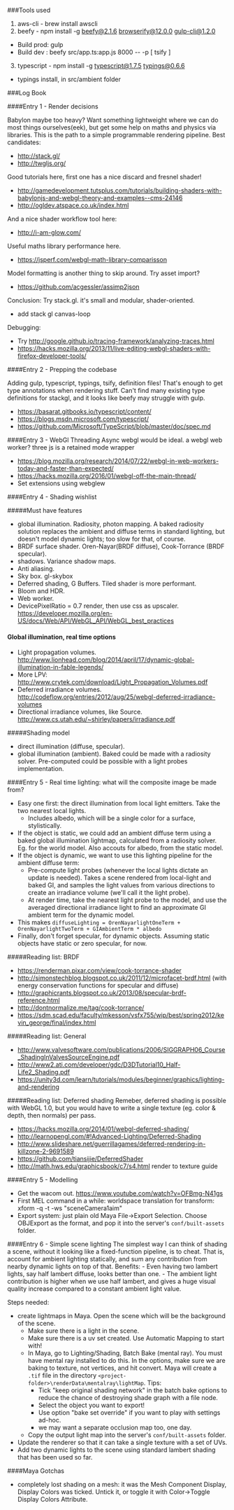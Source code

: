 ###Tools used

1. aws-cli - brew install awscli
2. beefy - npm install -g beefy@2.1.6 browserify@12.0.0 gulp-cli@1.2.0
- Build prod: gulp
- Build dev : beefy src/app.ts:app.js 8000 -- -p [ tsify ]
3. typescript - npm install -g typescript@1.7.5 typings@0.6.6
- typings install, in src/ambient folder

###Log Book

####Entry 1 - Render decisions

Babylon maybe too heavy? Want something lightweight where we can do most things ourselves(eek), but get some help on maths and physics via libraries.
This is the path to a simple programmable rendering pipeline. Best candidates:
- http://stack.gl/
- http://twgljs.org/

Good tutorials here, first one has a nice discard and fresnel shader!
- http://gamedevelopment.tutsplus.com/tutorials/building-shaders-with-babylonjs-and-webgl-theory-and-examples--cms-24146 
- http://ogldev.atspace.co.uk/index.html 

And a nice shader workflow tool here:
- http://i-am-glow.com/

Useful maths library performance here.
- https://jsperf.com/webgl-math-library-comparisson

Model formatting is another thing to skip around. Try asset import?
- https://github.com/acgessler/assimp2json

Conclusion: Try stack.gl. it's small and modular, shader-oriented.

- add stack gl canvas-loop

Debugging:
- Try http://google.github.io/tracing-framework/analyzing-traces.html
- https://hacks.mozilla.org/2013/11/live-editing-webgl-shaders-with-firefox-developer-tools/

####Entry 2 - Prepping the codebase

Adding gulp, typescript, typings, tsify, definition files! That's enough to get type annotations when rendering stuff.
Can't find many existing type definitions for stackgl, and it looks like beefy may struggle with gulp.
- https://basarat.gitbooks.io/typescript/content/
- https://blogs.msdn.microsoft.com/typescript/
- https://github.com/Microsoft/TypeScript/blob/master/doc/spec.md


####Entry 3 - WebGl Threading
Async webgl would be ideal. a webgl web worker? three js is a retained mode wrapper
- https://blog.mozilla.org/research/2014/07/22/webgl-in-web-workers-today-and-faster-than-expected/
- https://hacks.mozilla.org/2016/01/webgl-off-the-main-thread/
- Set extensions using webglew

####Entry 4 - Shading wishlist

#####Must have features
- global illumination. Radiosity, photon mapping. A baked radiosity solution replaces the ambient and diffuse terms in standard lighting, but doesn't model dynamic lights; too slow for that, of course.
- BRDF surface shader. Oren-Nayar(BRDF diffuse), Cook-Torrance (BRDF specular).
- shadows. Variance shadow maps.
- Anti aliasing.
- Sky box. gl-skybox
- Deferred shading, G Buffers. Tiled shader is more performant.
- Bloom and HDR.
- Web worker.
- DevicePixelRatio = 0.7 render, then use css as upscaler. https://developer.mozilla.org/en-US/docs/Web/API/WebGL_API/WebGL_best_practices

#### Global illumination, real time options
- Light propagation volumes. http://www.lionhead.com/blog/2014/april/17/dynamic-global-illumination-in-fable-legends/
- More LPV: http://www.crytek.com/download/Light_Propagation_Volumes.pdf
- Deferred irradiance volumes. http://codeflow.org/entries/2012/aug/25/webgl-deferred-irradiance-volumes
- Directional irradiance volumes, like Source. http://www.cs.utah.edu/~shirley/papers/irradiance.pdf

#####Shading model
- direct illumination (diffuse, specular).
- global illumination (ambient). Baked could be made with a radiosity solver. Pre-computed could be possible with a light probes implementation.

####Entry 5 - Real time lighting: what will the composite image be made from?
- Easy one first: the direct illumination from local light emitters. Take the two nearest local lights.
    - Includes albedo, which will be a single color for a surface, stylistically.
- If the object is static, we could add an ambient diffuse term using a baked global illumination lightmap, calculated from a radiosity solver. Eg. for the world model. Also accouts for albedo, from the static model.
- If the object is dynamic, we want to use this lighting pipeline for the ambient diffuse term:
    - Pre-compute light probes (whenever the local lights dictate an update is needed). Takes a scene rendered from local-light and baked GI, and samples the light values from various directions to create an irradiance volume (we'll call it the light probe).
    - At render time, take the nearest light probe to the model, and use the averaged directional irradiance light to find an approximate GI ambient term for the dynamic model.
- This makes `diffuseLighting = OrenNayarlightOneTerm + OrenNayarlightTwoTerm + GIAmbientTerm * albedo` 
- Finally, don't forget specular, for dynamic objects. Assuming static objects have static or zero specular, for now. 

#####Reading list: BRDF
- https://renderman.pixar.com/view/cook-torrance-shader
- http://simonstechblog.blogspot.co.uk/2011/12/microfacet-brdf.html (with energy conservation functions for specular and diffuse)
- http://graphicrants.blogspot.co.uk/2013/08/specular-brdf-reference.html
- http://dontnormalize.me/tag/cook-torrance/
- https://sdm.scad.edu/faculty/mkesson/vsfx755/wip/best/spring2012/kevin_george/final/index.html

#####Reading list: General
- http://www.valvesoftware.com/publications/2006/SIGGRAPH06_Course_ShadingInValvesSourceEngine.pdf
- http://www2.ati.com/developer/gdc/D3DTutorial10_Half-Life2_Shading.pdf
- https://unity3d.com/learn/tutorials/modules/beginner/graphics/lighting-and-rendering

#####Reading list: Deferred shading
Remeber, deferred shading is possible with WebGL 1.0, but you would have to write a single texture (eg. color & depth, then normals) per pass.
- https://hacks.mozilla.org/2014/01/webgl-deferred-shading/
- http://learnopengl.com/#!Advanced-Lighting/Deferred-Shading
- http://www.slideshare.net/guerrillagames/deferred-rendering-in-killzone-2-9691589
- https://github.com/tiansijie/DeferredShader
- http://math.hws.edu/graphicsbook/c7/s4.html render to texture guide

####Entry 5 - Modelling
- Get the wacom out. https://www.youtube.com/watch?v=OFBmg-N41gs
- First MEL command in a while: worldspace translation for transform: xform -q -t -ws "sceneCamera1aim"
- Export system: just plain old Maya File->Export Selection. Choose OBJExport as the format, and pop it into the server's `conf/built-assets` folder.  

####Entry 6 - Simple scene lighting
The simplest way I can think of shading a scene, without it looking like a fixed-function pipeline, is to cheat. That is, account for ambient lighting statically, and sum any contribution from nearby dynamic lights on top of that. Benefits:
    - Even having two lambert lights, say half lambert diffuse, looks better than one.
    - The ambient light contribution is higher when we use half lambert, and gives a huge visual quality increase compared to a constant ambient light value.

Steps needed:
- create lightmaps in Maya. Open the scene which will be the background of the scene.
    - Make sure there is a light in the scene.
    - Make sure there is a uv set created. Use Automatic Mapping to start with!
    - In Maya, go to Lighting/Shading, Batch Bake (mental ray). You must have mental ray installed to do this. In the options, make sure we are baking to texture, not vertices, and hit convert. Maya will create a `.tif` file in the directory `<project-folder>\renderData\mentalray\lightMap`. Tips:
        - Tick "keep original shading network" in the batch bake options to reduce the chance of destroying shade graph with a file node.
        - Select the object you want to export!
        - Use option "bake set override" if you want to play with settings ad-hoc.
        - we may want a separate occlusion map too, one day.
    - Copy the output light map into the server's `conf/built-assets` folder.
- Update the renderer so that it can take a single texture with a set of UVs.
- Add two dynamic lights to the scene using standard lambert shading that has been used so far.

####Maya Gotchas
- completely lost shading on a mesh: it was the Mesh Component Display, Display Colors was ticked. Untick it, or toggle it with Color->Toggle Display Colors Attribute.

